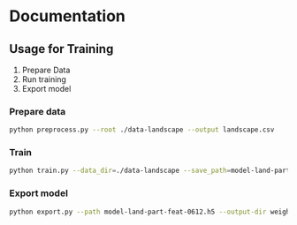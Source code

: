# Documentation

## Usage for Training

1. Prepare Data
2. Run training
3. Export model

### Prepare data

```bash
python preprocess.py --root ./data-landscape --output landscape.csv
```

### Train

```bash
python train.py --data_dir=./data-landscape --save_path=model-land-part-feat-0614.h5 --use_lpf=False --batch_size=64 --num_epoch=30 --all_feat=False --piece_file=./landscape.csv --process_pool_size=10 --orientation=landscape
```

### Export model

```bash
python export.py --path model-land-part-feat-0612.h5 --output-dir weights-landscape-0612
```